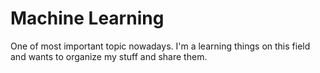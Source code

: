 # Machine Learning

One of most important topic nowadays. I'm a learning things on this field and 
wants to organize my stuff and share them.
